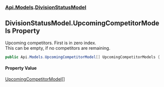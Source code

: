 ### [Api.Models](Api_Models.md 'Api.Models').[DivisionStatusModel](Api_Models_DivisionStatusModel.md 'Api.Models.DivisionStatusModel')
## DivisionStatusModel.UpcomingCompetitorModels Property
Upcoming competitors. First is in zero index.  
This can be empty, if no competitors are remaining.  
```csharp
public Api.Models.UpcomingCompetitorModel[] UpcomingCompetitorModels { get; set; }
```
#### Property Value
[UpcomingCompetitorModel](Api_Models_UpcomingCompetitorModel.md 'Api.Models.UpcomingCompetitorModel')[[]](https://docs.microsoft.com/en-us/dotnet/api/System.Array 'System.Array')

